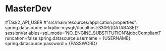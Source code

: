 # MasterDev

#Task2_API_USER
#"src/main/resources/application.properties":
spring.datasource.url=jdbc:mysql://localhost:3306/{DATABASE}?sessionVariables=sql_mode='NO_ENGINE_SUBSTITUTION'&jdbcCompliantTruncation=false
  spring.datasource.username = {USERNAME}
  spring.datasource.password = {PASSWORD}
